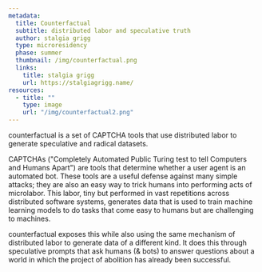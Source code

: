 ```yaml
---
metadata:
  title: Counterfactual
  subtitle: distributed labor and speculative truth
  author: stalgia grigg
  type: microresidency
  phase: summer
  thumbnail: /img/counterfactual.png
  links:
    title: stalgia grigg
    url: https://stalgiagrigg.name/
resources:
  - title: ""
    type: image
    url: "/img/counterfactual2.png"
---
```


counterfactual is a set of CAPTCHA tools that use distributed labor to generate speculative and radical datasets.

CAPTCHAs ("Completely Automated Public Turing test to tell Computers and Humans Apart") are tools that determine whether a user agent is an automated bot. These tools are a useful defense against many simple attacks; they are also an easy way to trick humans into performing acts of microlabor. This labor, tiny but performed in vast repetitions across distributed software systems, generates data that is used to train machine learning models to do tasks that come easy to humans but are challenging to machines.

counterfactual exposes this while also using the same mechanism of distributed labor to generate data of a different kind. It does this through speculative prompts that ask humans (& bots) to answer questions about a world in which the project of abolition has already been successful.
